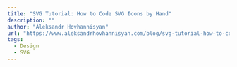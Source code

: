 ```yaml
---
title: "SVG Tutorial: How to Code SVG Icons by Hand"
description: ""
author: "Aleksandr Hovhannisyan"
url: "https://www.aleksandrhovhannisyan.com/blog/svg-tutorial-how-to-code-svg-icons-by-hand/"
tags:
  - Design
  - SVG
---
```

